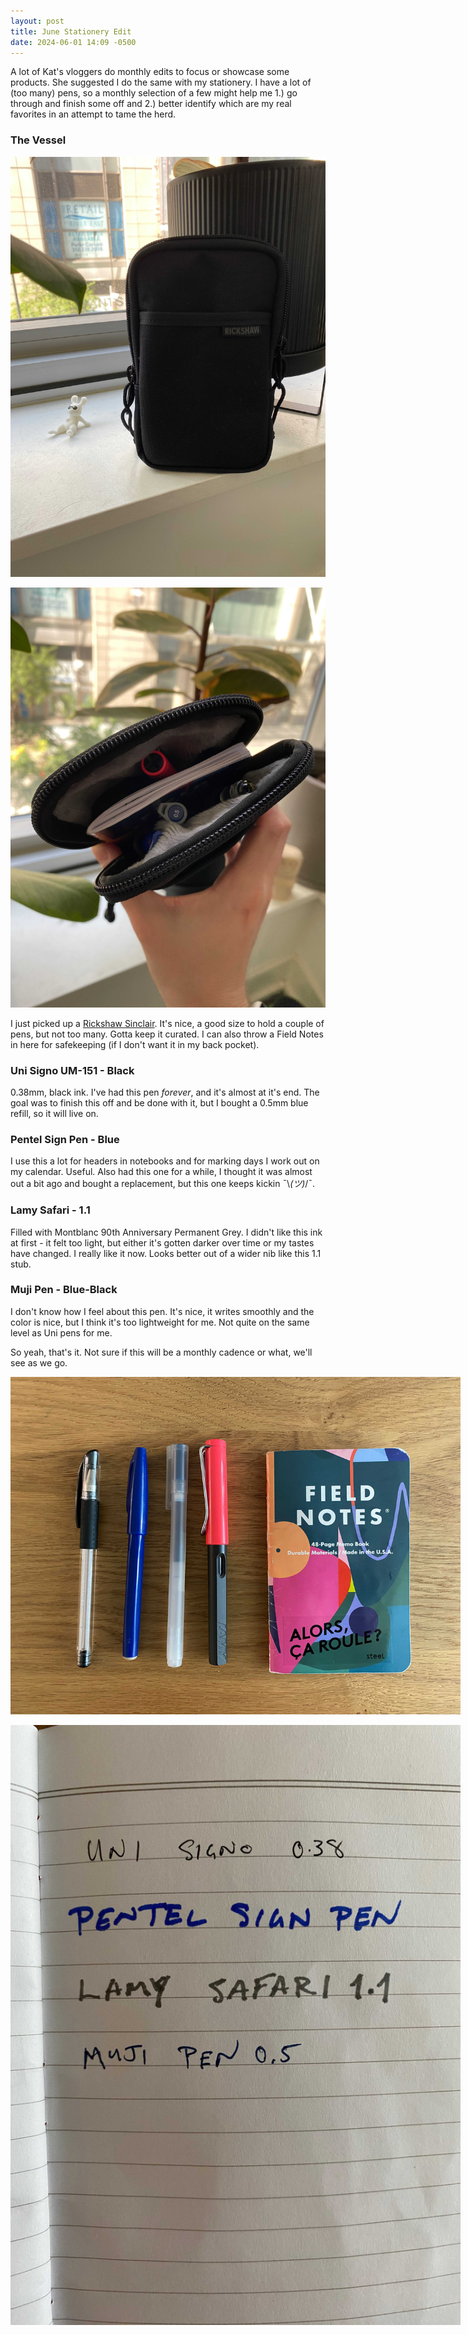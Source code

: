 ```yaml
---
layout: post
title: June Stationery Edit
date: 2024-06-01 14:09 -0500
---
```

A lot of Kat's vloggers do monthly edits to focus or showcase some products.
She suggested I do the same with my stationery. I have a lot of (too many)
pens, so a monthly selection of a few might help me 1.) go through and finish
some off and 2.) better identify which are my real favorites in an attempt to
tame the herd.

### The Vessel

<div class="inline-img-container">
  <img
    src="/assets/images/june-stationery-edit-1.jpg"
    alt="Sinclair on the window ledge"
    class="inline-img"
  />

  <img
    src="/assets/images/june-stationery-edit-2.jpg"
    alt="A look inside the fuzzy Sinclair"
    class="inline-img"
  />
</div>

I just picked up a [Rickshaw Sinclair][sinclair]. It's nice, a good size to
hold a couple of pens, but not too many. Gotta keep it curated. I can also
throw a Field Notes in here for safekeeping (if I don't want it in my back
pocket).

### Uni Signo UM-151 - Black

0.38mm, black ink. I've had this pen *forever*, and it's almost at it's end.
The goal was to finish this off and be done with it, but I bought a 0.5mm blue
refill, so it will live on.

### Pentel Sign Pen - Blue

I use this a lot for headers in notebooks and for marking days I work out on my
calendar. Useful. Also had this one for a while, I thought it was almost out a
bit ago and bought a replacement, but this one keeps kickin ¯\\_(ツ)_/¯.

### Lamy Safari - 1.1

Filled with Montblanc 90th Anniversary Permanent Grey. I didn't like this ink
at first - it felt too light, but either it's gotten darker over time or my
tastes have changed. I really like it now. Looks better out of a wider nib like
this 1.1 stub.

### Muji Pen - Blue-Black

I don't know how I feel about this pen. It's nice, it writes smoothly and the
color is nice, but I think it's too lightweight for me. Not quite on the same
level as Uni pens for me.

So yeah, that's it. Not sure if this will be a monthly cadence or what, we'll
see as we go.

<img
  src="/assets/images/june-stationery-edit-3.jpg"
  alt="The loadout next to a trusty Field Notes"
  style="max-width: 45rem"
/>

<img
  src="/assets/images/june-stationery-edit-4.jpg"
  alt="Writing samples of the pens"
  style="max-width: 45rem"
/>


[sinclair]: https://www.rickshawbags.com/sinclair-model-r

